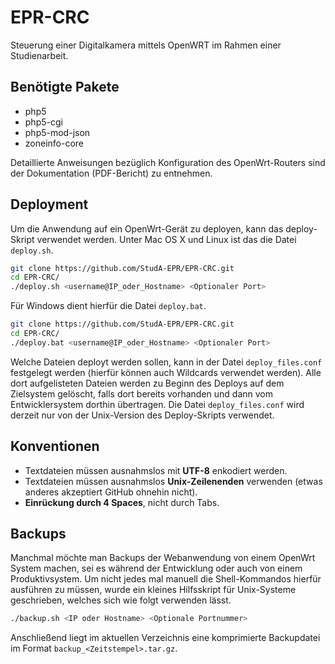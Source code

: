EPR-CRC
=======

Steuerung einer Digitalkamera mittels OpenWRT im Rahmen einer Studienarbeit.

## Benötigte Pakete

* php5
* php5-cgi
* php5-mod-json
* zoneinfo-core

Detaillierte Anweisungen bezüglich Konfiguration des OpenWrt-Routers sind der Dokumentation (PDF-Bericht) zu entnehmen.

## Deployment

Um die Anwendung auf ein OpenWrt-Gerät zu deployen, kann das deploy-Skript verwendet werden. Unter Mac OS X und Linux ist das die Datei `deploy.sh`.

```bash
git clone https://github.com/StudA-EPR/EPR-CRC.git
cd EPR-CRC/
./deploy.sh <username@IP_oder_Hostname> <Optionaler Port>
```

Für Windows dient hierfür die Datei `deploy.bat`.

```bash
git clone https://github.com/StudA-EPR/EPR-CRC.git
cd EPR-CRC/
./deploy.bat <username@IP_oder_Hostname> <Optionaler Port>
```

Welche Dateien deployt werden sollen, kann in der Datei `deploy_files.conf` festgelegt werden (hierfür können auch Wildcards verwendet werden). Alle dort aufgelisteten Dateien werden zu Beginn des Deploys auf dem Zielsystem gelöscht, falls dort bereits vorhanden und dann vom Entwicklersystem dorthin übertragen. Die Datei `deploy_files.conf` wird derzeit nur von der Unix-Version des Deploy-Skripts verwendet.

## Konventionen

* Textdateien müssen ausnahmslos mit __UTF-8__ enkodiert werden.
* Textdateien müssen ausnahmslos __Unix-Zeilenenden__ verwenden (etwas anderes akzeptiert GitHub ohnehin nicht).
* __Einrückung durch 4 Spaces__, nicht durch Tabs.

## Backups

Manchmal möchte man Backups der Webanwendung von einem OpenWrt System machen, sei es während der Entwicklung oder auch von einem Produktivsystem. Um nicht jedes mal manuell die Shell-Kommandos hierfür ausführen zu müssen, wurde ein kleines Hilfsskript für Unix-Systeme geschrieben, welches sich wie folgt verwenden lässt.

```bash
./backup.sh <IP oder Hostname> <Optionale Portnummer>
```

Anschließend liegt im aktuellen Verzeichnis eine komprimierte Backupdatei im Format `backup_<Zeitstempel>.tar.gz`.